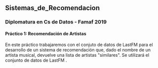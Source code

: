 ## Sistemas_de_Recomendacion

### Diplomatura en Cs de Datos - Famaf 2019

#### Práctico 1: Recomendación de Artistas
En este práctico trabajaremos con el conjuto de datos de LastFM para el desarrollo de un sistema de recomendación que, dado el nombre de un artista musical, devuelve una lista de artistas "similares". Se utilizará el conjunto de datos de LastFM .
